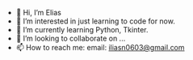 - 👋 Hi, I’m Elias
- 👀 I’m interested in just learning to code for now.
- 🌱 I’m currently learning Python, Tkinter.
- 💞️ I’m looking to collaborate on ...
- 📫 How to reach me: email: iliasn0603@gmail.com

<!---
EliasN2003/EliasN2003 is a ✨ special ✨ repository because its `README.md` (this file) appears on your GitHub profile.
You can click the Preview link to take a look at your changes.
--->
